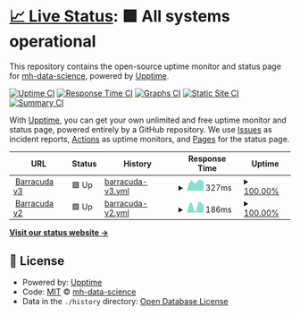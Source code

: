# [📈 Live Status](https://demo.upptime.js.org): <!--live status--> **🟩 All systems operational**

This repository contains the open-source uptime monitor and status page for [mh-data-science](https://demo.upptime.js.org), powered by [Upptime](https://github.com/upptime/upptime).

[![Uptime CI](https://github.com/mh-data-science/upptime/workflows/Uptime%20CI/badge.svg)](https://github.com/mh-data-science/upptime/actions?query=workflow%3A%22Uptime+CI%22)
[![Response Time CI](https://github.com/mh-data-science/upptime/workflows/Response%20Time%20CI/badge.svg)](https://github.com/mh-data-science/upptime/actions?query=workflow%3A%22Response+Time+CI%22)
[![Graphs CI](https://github.com/mh-data-science/upptime/workflows/Graphs%20CI/badge.svg)](https://github.com/mh-data-science/upptime/actions?query=workflow%3A%22Graphs+CI%22)
[![Static Site CI](https://github.com/mh-data-science/upptime/workflows/Static%20Site%20CI/badge.svg)](https://github.com/mh-data-science/upptime/actions?query=workflow%3A%22Static+Site+CI%22)
[![Summary CI](https://github.com/mh-data-science/upptime/workflows/Summary%20CI/badge.svg)](https://github.com/mh-data-science/upptime/actions?query=workflow%3A%22Summary+CI%22)

With [Upptime](https://upptime.js.org), you can get your own unlimited and free uptime monitor and status page, powered entirely by a GitHub repository. We use [Issues](https://github.com/mh-data-science/upptime/issues) as incident reports, [Actions](https://github.com/mh-data-science/upptime/actions) as uptime monitors, and [Pages](https://demo.upptime.js.org) for the status page.

<!--start: status pages-->
<!-- This summary is generated by Upptime (https://github.com/upptime/upptime) -->
<!-- Do not edit this manually, your changes will be overwritten -->
<!-- prettier-ignore -->
| URL | Status | History | Response Time | Uptime |
| --- | ------ | ------- | ------------- | ------ |
| <img alt="" src="https://favicons.githubusercontent.com/barracuda.mhtr.be" height="13"> [Barracuda v3](https://barracuda.mhtr.be/v3/docs) | 🟩 Up | [barracuda-v3.yml](https://github.com/mh-data-science/upptime/commits/HEAD/history/barracuda-v3.yml) | <details><summary><img alt="Response time graph" src="./graphs/barracuda-v3/response-time-week.png" height="20"> 327ms</summary><br><a href="https://mh-data-science.github.io/upptime/history/barracuda-v3"><img alt="Response time 327" src="https://img.shields.io/endpoint?url=https%3A%2F%2Fraw.githubusercontent.com%2Fmh-data-science%2Fupptime%2FHEAD%2Fapi%2Fbarracuda-v3%2Fresponse-time.json"></a><br><a href="https://mh-data-science.github.io/upptime/history/barracuda-v3"><img alt="24-hour response time 327" src="https://img.shields.io/endpoint?url=https%3A%2F%2Fraw.githubusercontent.com%2Fmh-data-science%2Fupptime%2FHEAD%2Fapi%2Fbarracuda-v3%2Fresponse-time-day.json"></a><br><a href="https://mh-data-science.github.io/upptime/history/barracuda-v3"><img alt="7-day response time 327" src="https://img.shields.io/endpoint?url=https%3A%2F%2Fraw.githubusercontent.com%2Fmh-data-science%2Fupptime%2FHEAD%2Fapi%2Fbarracuda-v3%2Fresponse-time-week.json"></a><br><a href="https://mh-data-science.github.io/upptime/history/barracuda-v3"><img alt="30-day response time 327" src="https://img.shields.io/endpoint?url=https%3A%2F%2Fraw.githubusercontent.com%2Fmh-data-science%2Fupptime%2FHEAD%2Fapi%2Fbarracuda-v3%2Fresponse-time-month.json"></a><br><a href="https://mh-data-science.github.io/upptime/history/barracuda-v3"><img alt="1-year response time 327" src="https://img.shields.io/endpoint?url=https%3A%2F%2Fraw.githubusercontent.com%2Fmh-data-science%2Fupptime%2FHEAD%2Fapi%2Fbarracuda-v3%2Fresponse-time-year.json"></a></details> | <details><summary><a href="https://mh-data-science.github.io/upptime/history/barracuda-v3">100.00%</a></summary><a href="https://mh-data-science.github.io/upptime/history/barracuda-v3"><img alt="All-time uptime 100.00%" src="https://img.shields.io/endpoint?url=https%3A%2F%2Fraw.githubusercontent.com%2Fmh-data-science%2Fupptime%2FHEAD%2Fapi%2Fbarracuda-v3%2Fuptime.json"></a><br><a href="https://mh-data-science.github.io/upptime/history/barracuda-v3"><img alt="24-hour uptime 100.00%" src="https://img.shields.io/endpoint?url=https%3A%2F%2Fraw.githubusercontent.com%2Fmh-data-science%2Fupptime%2FHEAD%2Fapi%2Fbarracuda-v3%2Fuptime-day.json"></a><br><a href="https://mh-data-science.github.io/upptime/history/barracuda-v3"><img alt="7-day uptime 100.00%" src="https://img.shields.io/endpoint?url=https%3A%2F%2Fraw.githubusercontent.com%2Fmh-data-science%2Fupptime%2FHEAD%2Fapi%2Fbarracuda-v3%2Fuptime-week.json"></a><br><a href="https://mh-data-science.github.io/upptime/history/barracuda-v3"><img alt="30-day uptime 100.00%" src="https://img.shields.io/endpoint?url=https%3A%2F%2Fraw.githubusercontent.com%2Fmh-data-science%2Fupptime%2FHEAD%2Fapi%2Fbarracuda-v3%2Fuptime-month.json"></a><br><a href="https://mh-data-science.github.io/upptime/history/barracuda-v3"><img alt="1-year uptime 100.00%" src="https://img.shields.io/endpoint?url=https%3A%2F%2Fraw.githubusercontent.com%2Fmh-data-science%2Fupptime%2FHEAD%2Fapi%2Fbarracuda-v3%2Fuptime-year.json"></a></details>
| <img alt="" src="https://favicons.githubusercontent.com/barracuda.mhtr.be" height="13"> [Barracuda v2](https://barracuda.mhtr.be/v2/docs) | 🟩 Up | [barracuda-v2.yml](https://github.com/mh-data-science/upptime/commits/HEAD/history/barracuda-v2.yml) | <details><summary><img alt="Response time graph" src="./graphs/barracuda-v2/response-time-week.png" height="20"> 186ms</summary><br><a href="https://mh-data-science.github.io/upptime/history/barracuda-v2"><img alt="Response time 186" src="https://img.shields.io/endpoint?url=https%3A%2F%2Fraw.githubusercontent.com%2Fmh-data-science%2Fupptime%2FHEAD%2Fapi%2Fbarracuda-v2%2Fresponse-time.json"></a><br><a href="https://mh-data-science.github.io/upptime/history/barracuda-v2"><img alt="24-hour response time 186" src="https://img.shields.io/endpoint?url=https%3A%2F%2Fraw.githubusercontent.com%2Fmh-data-science%2Fupptime%2FHEAD%2Fapi%2Fbarracuda-v2%2Fresponse-time-day.json"></a><br><a href="https://mh-data-science.github.io/upptime/history/barracuda-v2"><img alt="7-day response time 186" src="https://img.shields.io/endpoint?url=https%3A%2F%2Fraw.githubusercontent.com%2Fmh-data-science%2Fupptime%2FHEAD%2Fapi%2Fbarracuda-v2%2Fresponse-time-week.json"></a><br><a href="https://mh-data-science.github.io/upptime/history/barracuda-v2"><img alt="30-day response time 186" src="https://img.shields.io/endpoint?url=https%3A%2F%2Fraw.githubusercontent.com%2Fmh-data-science%2Fupptime%2FHEAD%2Fapi%2Fbarracuda-v2%2Fresponse-time-month.json"></a><br><a href="https://mh-data-science.github.io/upptime/history/barracuda-v2"><img alt="1-year response time 186" src="https://img.shields.io/endpoint?url=https%3A%2F%2Fraw.githubusercontent.com%2Fmh-data-science%2Fupptime%2FHEAD%2Fapi%2Fbarracuda-v2%2Fresponse-time-year.json"></a></details> | <details><summary><a href="https://mh-data-science.github.io/upptime/history/barracuda-v2">100.00%</a></summary><a href="https://mh-data-science.github.io/upptime/history/barracuda-v2"><img alt="All-time uptime 100.00%" src="https://img.shields.io/endpoint?url=https%3A%2F%2Fraw.githubusercontent.com%2Fmh-data-science%2Fupptime%2FHEAD%2Fapi%2Fbarracuda-v2%2Fuptime.json"></a><br><a href="https://mh-data-science.github.io/upptime/history/barracuda-v2"><img alt="24-hour uptime 100.00%" src="https://img.shields.io/endpoint?url=https%3A%2F%2Fraw.githubusercontent.com%2Fmh-data-science%2Fupptime%2FHEAD%2Fapi%2Fbarracuda-v2%2Fuptime-day.json"></a><br><a href="https://mh-data-science.github.io/upptime/history/barracuda-v2"><img alt="7-day uptime 100.00%" src="https://img.shields.io/endpoint?url=https%3A%2F%2Fraw.githubusercontent.com%2Fmh-data-science%2Fupptime%2FHEAD%2Fapi%2Fbarracuda-v2%2Fuptime-week.json"></a><br><a href="https://mh-data-science.github.io/upptime/history/barracuda-v2"><img alt="30-day uptime 100.00%" src="https://img.shields.io/endpoint?url=https%3A%2F%2Fraw.githubusercontent.com%2Fmh-data-science%2Fupptime%2FHEAD%2Fapi%2Fbarracuda-v2%2Fuptime-month.json"></a><br><a href="https://mh-data-science.github.io/upptime/history/barracuda-v2"><img alt="1-year uptime 100.00%" src="https://img.shields.io/endpoint?url=https%3A%2F%2Fraw.githubusercontent.com%2Fmh-data-science%2Fupptime%2FHEAD%2Fapi%2Fbarracuda-v2%2Fuptime-year.json"></a></details>

<!--end: status pages-->

[**Visit our status website →**](https://demo.upptime.js.org)

## 📄 License

- Powered by: [Upptime](https://github.com/upptime/upptime)
- Code: [MIT](./LICENSE) © [mh-data-science](https://demo.upptime.js.org)
- Data in the `./history` directory: [Open Database License](https://opendatacommons.org/licenses/odbl/1-0/)
